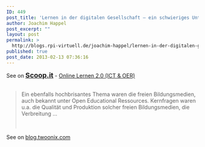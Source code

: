 ```yaml
---
ID: 449
post_title: 'Lernen in der digitalen Gesellschaft – ein schwieriges Unterfangen &#8230;'
author: Joachim Happel
post_excerpt: ""
layout: post
permalink: >
  http://blogs.rpi-virtuell.de/joachim-happel/lernen-in-der-digitalen-gesellschaft-ein-schwieriges-unterfangen/
published: true
post_date: 2013-02-13 07:36:16
---
```

<p>
	See on <a href="http://www.scoop.it/t/online-lernen-2-0/p/3996766330/lernen-in-der-digitalen-gesellschaft-ein-schwieriges-unterfangen" style="font-weight: bold;font-size: 18px">Scoop.it</a> - <a href="http://www.scoop.it/t/online-lernen-2-0">Online Lernen 2.0 (ICT &amp; OER)</a><br />
	&nbsp;
</p>

<blockquote>
	Ein ebenfalls hochbrisantes Thema waren die freien Bildungsmedien, auch bekannt unter Open Educational Ressources. Kernfragen waren u.a. die Qualit&auml;t und Produktion solcher freien Bildungsmedien, die Verbreitung ...
	<p>
		&nbsp;
	</p>
</blockquote>

<p>
	See on <a href="http://blog.twoonix.com/2013/02/lernen-der-digitalen-gesellschaft-ein-schwieriges-unterfangen/">blog.twoonix.com</a>
</p>